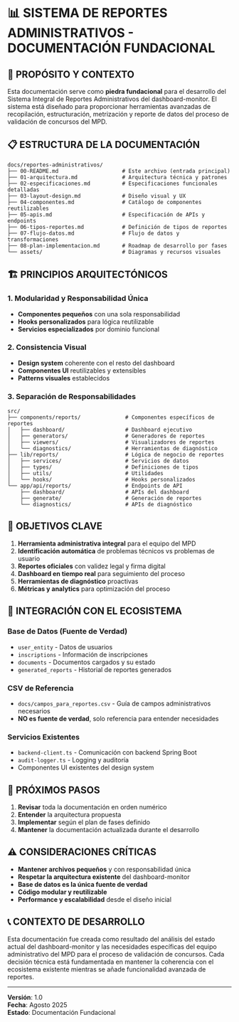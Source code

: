 # 📊 SISTEMA DE REPORTES ADMINISTRATIVOS - DOCUMENTACIÓN FUNDACIONAL

## 🎯 PROPÓSITO Y CONTEXTO

Esta documentación serve como **piedra fundacional** para el desarrollo del Sistema Integral de Reportes Administrativos del dashboard-monitor. El sistema está diseñado para proporcionar herramientas avanzadas de recopilación, estructuración, metrización y reporte de datos del proceso de validación de concursos del MPD.

## 📋 ESTRUCTURA DE LA DOCUMENTACIÓN

```
docs/reportes-administrativos/
├── 00-README.md                    # Este archivo (entrada principal)
├── 01-arquitectura.md              # Arquitectura técnica y patrones
├── 02-especificaciones.md          # Especificaciones funcionales detalladas  
├── 03-layout-design.md             # Diseño visual y UX
├── 04-componentes.md               # Catálogo de componentes reutilizables
├── 05-apis.md                      # Especificación de APIs y endpoints
├── 06-tipos-reportes.md            # Definición de tipos de reportes
├── 07-flujo-datos.md               # Flujo de datos y transformaciones
├── 08-plan-implementacion.md       # Roadmap de desarrollo por fases
└── assets/                         # Diagramas y recursos visuales
```

## 🏗️ PRINCIPIOS ARQUITECTÓNICOS

### **1. Modularidad y Responsabilidad Única**
- **Componentes pequeños** con una sola responsabilidad
- **Hooks personalizados** para lógica reutilizable
- **Servicios especializados** por dominio funcional

### **2. Consistencia Visual**
- **Design system** coherente con el resto del dashboard
- **Componentes UI** reutilizables y extensibles
- **Patterns visuales** establecidos

### **3. Separación de Responsabilidades**
```
src/
├── components/reports/              # Componentes específicos de reportes
│   ├── dashboard/                   # Dashboard ejecutivo
│   ├── generators/                  # Generadores de reportes
│   ├── viewers/                     # Visualizadores de reportes
│   └── diagnostics/                 # Herramientas de diagnóstico
├── lib/reports/                     # Lógica de negocio de reportes
│   ├── services/                    # Servicios de datos
│   ├── types/                       # Definiciones de tipos
│   ├── utils/                       # Utilidades
│   └── hooks/                       # Hooks personalizados
└── app/api/reports/                 # Endpoints de API
    ├── dashboard/                   # APIs del dashboard
    ├── generate/                    # Generación de reportes
    └── diagnostics/                 # APIs de diagnóstico
```

## 🎯 OBJETIVOS CLAVE

1. **Herramienta administrativa integral** para el equipo del MPD
2. **Identificación automática** de problemas técnicos vs problemas de usuario
3. **Reportes oficiales** con validez legal y firma digital
4. **Dashboard en tiempo real** para seguimiento del proceso
5. **Herramientas de diagnóstico** proactivas
6. **Métricas y analytics** para optimización del proceso

## 🔗 INTEGRACIÓN CON EL ECOSISTEMA

### **Base de Datos (Fuente de Verdad)**
- `user_entity` - Datos de usuarios
- `inscriptions` - Información de inscripciones  
- `documents` - Documentos cargados y su estado
- `generated_reports` - Historial de reportes generados

### **CSV de Referencia**
- `docs/campos_para_reportes.csv` - Guía de campos administrativos necesarios
- **NO es fuente de verdad**, solo referencia para entender necesidades

### **Servicios Existentes**
- `backend-client.ts` - Comunicación con backend Spring Boot
- `audit-logger.ts` - Logging y auditoría
- Componentes UI existentes del design system

## 🚀 PRÓXIMOS PASOS

1. **Revisar** toda la documentación en orden numérico
2. **Entender** la arquitectura propuesta
3. **Implementar** según el plan de fases definido
4. **Mantener** la documentación actualizada durante el desarrollo

## ⚠️ CONSIDERACIONES CRÍTICAS

- **Mantener archivos pequeños** y con responsabilidad única
- **Respetar la arquitectura existente** del dashboard-monitor
- **Base de datos es la única fuente de verdad**
- **Código modular y reutilizable**
- **Performance y escalabilidad** desde el diseño inicial

## 📞 CONTEXTO DE DESARROLLO

Esta documentación fue creada como resultado del análisis del estado actual del dashboard-monitor y las necesidades específicas del equipo administrativo del MPD para el proceso de validación de concursos. Cada decisión técnica está fundamentada en mantener la coherencia con el ecosistema existente mientras se añade funcionalidad avanzada de reportes.

---

**Versión**: 1.0  
**Fecha**: Agosto 2025  
**Estado**: Documentación Fundacional  
